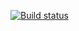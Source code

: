 [![Build status](https://ci.appveyor.com/api/projects/status/fd3pennjgw8i56cc?svg=true)](https://ci.appveyor.com/project/Ilya-Erokhin/aqa-postman-echo-2)
